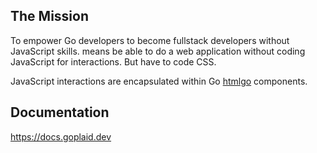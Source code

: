 ## The Mission

To empower Go developers to become fullstack developers without JavaScript skills. means be able to do a web application without coding JavaScript for interactions. But have to code CSS.

JavaScript interactions are encapsulated within Go [htmlgo](https://github.com/theplant/htmlgo) components.

## Documentation

https://docs.goplaid.dev
